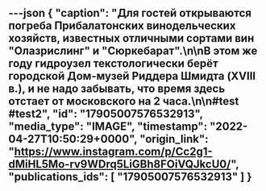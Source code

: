 ---json
{
  "caption": "Для гостей открываются погреба Прибалатонских винодельческих хозяйств, известных отличными сортами вин \"Олазрислинг\" и \"Сюркебарат\".\n\nВ этом же году гидроузел текстологически берёт городской Дом-музей Риддера Шмидта (XVIII в.), и не надо забывать, что время здесь отстает от московского на 2 часа.\n\n#test #test2",
  "id": "17905007576532913",
  "media_type": "IMAGE",
  "timestamp": "2022-04-27T10:50:29+0000",
  "origin_link": "https://www.instagram.com/p/Cc2g1-dMiHL5Mo-rv9WDrq5LiGBh8FOiVQJkcU0/",
  "publications_ids": [
    "17905007576532913"
  ]
}
---